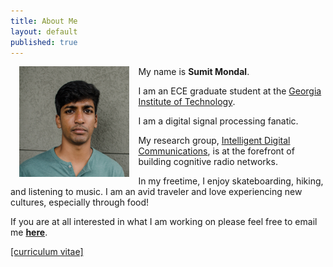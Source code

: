 ```yaml
---
title: About Me
layout: default
published: true
---
```

<img src="/images/thatsme.JPG" style="width: 35%; float:left;margin:0 1em 1em 1em;" alt="Sumit" />

My name is **Sumit Mondal**.

I am an ECE graduate student at the [Georgia Institute of Technology](https://www.ece.gatech.edu/).

I am a digital signal processing fanatic.

My research group, [Intelligent Digital Communications](http://www.vip.gatech.edu/teams/intelligent-digital-communications), is at the forefront of building cognitive radio networks.

In my freetime, I enjoy skateboarding, hiking, and listening to music. I am an avid traveler and love experiencing new cultures, especially through food!

If you are at all interested in what I am working on please feel free to email me [__here__](mailto:sumitmondal@gatech.edu).

<a href="/docs/cv.pdf">[curriculum vitae]</a>


